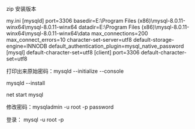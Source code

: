 zip 安装版本

my.ini
	[mysqld]
	port=3306
	basedir=E:\\Program Files (x86)\\mysql-8.0.11-winx64\\mysql-8.0.11-winx64
	datadir=E:\\Program Files (x86)\\mysql-8.0.11-winx64\\mysql-8.0.11-winx64\\data
	max_connections=200
	max_connect_errors=10
	character-set-server=utf8
	default-storage-engine=INNODB
	default_authentication_plugin=mysql_native_password
	[mysql]
	default-character-set=utf8
	[client]
	port=3306
	default-character-set=utf8


打印出来原始密码：mysqld --initialize --console

mysqld --install

net start mysql

修改密码：mysqladmin -u root -p password

登录： mysql -u root -p
